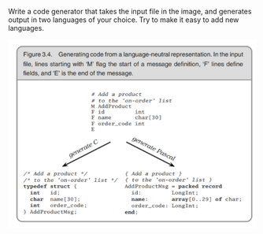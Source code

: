 Write a code generator that takes the input file in the image, and generates output in two languages of your choice. Try to make it easy to add new languages.

![code deneration example](https://github.com/rsaitov/Learning/blob/master/python/a-pragmatic-programmer/ex13-generate-code-2-langs/Code%20generating.png)